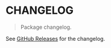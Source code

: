 # CHANGELOG

> Package changelog.

See [GitHub Releases](https://github.com/stdlib-js/stats-base-dists-discrete-uniform-entropy/releases) for the changelog.